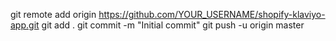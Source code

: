 git remote add origin https://github.com/YOUR_USERNAME/shopify-klaviyo-app.git
git add .
git commit -m "Initial commit"
git push -u origin master
